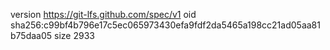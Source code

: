 version https://git-lfs.github.com/spec/v1
oid sha256:c99bf4b796e17c5ec065973430efa9fdf2da5465a198cc21ad05aa81b75daa05
size 2933

